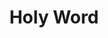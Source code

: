 ---
title: "Holy Word"

spell:
  schools:
    - name:        "Evocation"
      subschools:  []
      descriptors: ["Good, Sonic"]
  classes:
    - name:  "Cleric"
      abbr:  "Clr"
      level: 7
  domains:
    - name:  "Good"
      abbr:  "Good"
      level: 7
  components:         [V]
  castingTime:        "1 standard action"
  range:              "40 ft."
  area:               "Nongood creatures in a 40-ft.-radius spread centered on you"
  duration:           "Instantaneous"
  savingThrow:        "None or Will negates; see text"
  spellResistance:    "Yes"
  description:        |
    Any nongood creature within the area that hears the holy word suffers the following ill effects.

    |---
    | HD | Effect
    |-|-
    | Equal to caster level | Deafened
    | Up to caster level -1 | Blinded, deafened
    | Up to caster level -5 | Paralyzed, blinded, deafened
    | Up to caster level -10 | Killed, paralyzed, blinded, deafened
    {: .table .table-bordered .table-hover }

    The effects are cumulative and concurrent. No saving throw is allowed against these effects.

    Deafened: The creature is deafened for {% die_roll 1 4 0 %} rounds.

    Blinded: The creature is blinded for {% die_roll 2 4 0 %} rounds.

    Paralyzed: The creature is paralyzed and helpless for {% die_roll 1 10 0 %} minutes.

    Killed: Living creatures die. Undead creatures are destroyed.

    Furthermore, if you are on your home plane when you cast this spell, nongood extraplanar creatures within the area are instantly banished back to their home planes. Creatures so banished cannot return for at least 24 hours. This effect takes place regardless of whether the creatures hear the holy word. The banishment effect allows a Will save (at a -4 penalty) to negate.

    Creatures whose HD exceed your caster level are unaffected by holy word.
---